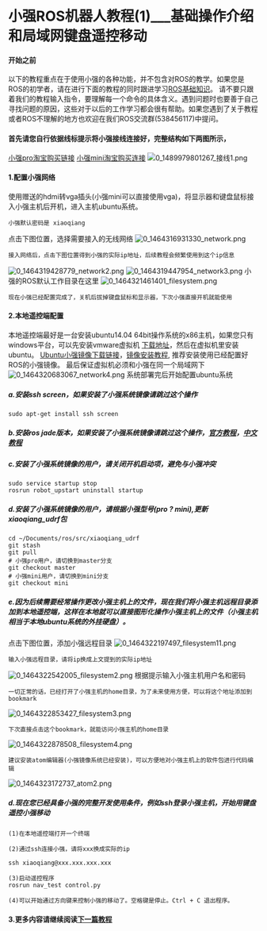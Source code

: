 # 小强ROS机器人教程(1)___基础操作介绍和局域网键盘遥控移动<br>
#### 开始之前
以下的教程重点在于使用小强的各种功能，并不包含对ROS的教学。如果您是ROS的初学者，请在进行下面的教程的同时跟进学习[ROS基础知识](http://community.bwbot.org/topic/223/ros%E5%9F%BA%E7%A1%80%E7%9F%A5%E8%AF%86)。 请不要只跟着我们的教程输入指令，要理解每一个命令的具体含义。遇到问题时也要善于自己寻找问题的原因，这些对于以后的工作学习都会很有帮助。如果您遇到了关于教程或者ROS不理解的地方也欢迎在我们ROS交流群(538456117)中提问。

#### 首先请您自行依据线标提示将小强接线连接好，完整结构如下两图所示，
[小强pro淘宝购买链接](https://item.taobao.com/item.htm?spm=a1z10.3-c.w4002-11026595879.16.HBNOO8&id=527426530377)
[小强mini淘宝购买连接](https://item.taobao.com/item.htm?spm=a230r.1.14.235.ArwA0q&id=546650875509&ns=1&abbucket=6#detail)
![0_1489979801267_接线1.png](http://community.bwbot.org/assets/uploads/files/1489979804868-接线1-resized.png) 
#### 1.配置小强网络
使用赠送的hdmi转vga插头(小强mini可以直接使用vga)，将显示器和键盘鼠标接入小强主机后开机，进入主机ubuntu系统。
```
小强默认密码是 xiaoqiang
```
点击下图位置，选择需要接入的无线网络
![0_1464316931330_network.png](/uploads/files/1464316951028-network.png) 
```
接入网络后，点击下图位置得到小强的实际ip地址，后续教程会频繁使用到这个ip信息
```
![0_1464319428779_network2.png](/uploads/files/1464319450670-network2.png) 
![0_1464319447954_network3.png](/uploads/files/1464319469663-network3.png)
小强的ROS默认工作目录在这里
![0_1464321461401_filesystem.png](/uploads/files/1464321481610-filesystem.png)  
```
现在小强已经配置完成了，关机后拔掉键盘鼠标和显示器，下次小强直接开机就能使用
```
#### 2.本地遥控端配置
本地遥控端最好是一台安装ubuntu14.04 64bit操作系统的x86主机，如果您只有windows平台，可以先安装vmware虚拟机 [下载地址](http://blog.sina.com.cn/s/blog_4549d6770102vxue.html)，然后在虚拟机里安装ubuntu。
[Ubuntu小强镜像下载链接](https://pan.baidu.com/s/1geVV8yB)，[镜像安装教程](community.bwbot.org/topic/168/小强开发版系统镜像下载), 推荐安装使用已经配置好ROS的小强镜像。
最后保证虚拟机必须和小强在同一个局域网下
![0_1464320683067_network4.png](/uploads/files/1464320702765-network4.png) 
系统部署完后开始配置ubuntu系统
##### a.安装ssh screen，如果安装了小强系统镜像请跳过这个操作 
```
sudo apt-get install ssh screen
```
##### b.安装ros jade版本，如果安装了小强系统镜像请跳过这个操作，[官方教程](http://wiki.ros.org/jade/Installation/Ubuntu)，[中文教程](http://community.bwbot.org/topic/6/ros-及-rtabmap-环境配置)
##### c.安装了小强系统镜像的用户，请关闭开机启动项，避免与小强冲突
```
sudo service startup stop
rosrun robot_upstart uninstall startup
```
##### d.安装了小强系统镜像的用户，请根据小强型号(pro ? mini),更新xiaoqiang_udrf包
```
cd ~/Documents/ros/src/xiaoqiang_udrf
git stash
git pull
# 小强pro用户，请切换到master分支
git checkout master
# 小强mini用户，请切换到mini分支
git checkout mini
```
##### e.因为后续需要经常操作更改小强主机上的文件，现在我们将小强主机远程目录添加到本地遥控端，这样在本地就可以直接图形化操作小强主机上的文件（小强主机相当于本地ubuntu系统的外挂硬盘）。
点击下图位置，添加小强远程目录
![0_1464322197497_filesystem11.png](/uploads/files/1464322217262-filesystem11.png)

```
输入小强远程目录，请将ip换成上文提到的实际ip地址
```
![0_1464322542005_filesystem2.png](/uploads/files/1464322561579-filesystem2.png)
根据提示输入小强主机用户名和密码
```
一切正常的话，已经打开了小强主机的home目录，为了未来使用方便，可以将这个地址添加到bookmark
```
![0_1464322853427_filesystem3.png](/uploads/files/1464322872915-filesystem3.png) 
```
下次直接点击这个bookmark，就能访问小强主机的home目录
```
![0_1464322878508_filesystem4.png](/uploads/files/1464322898071-filesystem4.png) 
```
建议安装atom编辑器(小强镜像系统已经安装)，可以方便地对小强主机上的软件包进行代码编辑
```
![0_1464323172737_atom2.png](/uploads/files/1464323192453-atom2.png) 
##### d.现在您已经具备小强的完整开发使用条件，例如ssh登录小强主机，开始用键盘遥控小强移动
```
(1)在本地遥控端打开一个终端

(2)通过ssh连接小强，请将xxx换成实际的ip

ssh xiaoqiang@xxx.xxx.xxx.xxx

(3)启动遥控程序
rosrun nav_test control.py

(4)可以开始通过方向键来控制小强的移动了。空格键是停止。Ctrl + C 退出程序。

```
#### 3.更多内容请继续阅读[下一篇教程](http://community.bwbot.org/topic/27/%E5%B0%8F%E5%BC%BAros%E6%9C%BA%E5%99%A8%E4%BA%BA%E6%95%99%E7%A8%8B-2-___%E8%93%9D%E9%B2%B8%E6%99%BA%E8%83%BD%E5%BC%80%E6%BA%90%E8%BD%AF%E4%BB%B6%E4%BB%93%E5%BA%93%E7%9A%84%E4%BD%BF%E7%94%A8%E5%92%8Cros%E5%BC%80%E6%9C%BA%E5%90%AF%E5%8A%A8%E4%BB%BB%E5%8A%A1%E7%9A%84%E9%85%8D%E7%BD%AE)

